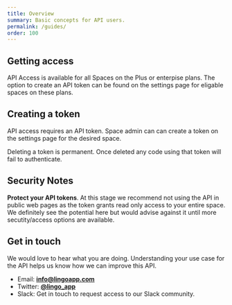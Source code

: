 ```yaml
---
title: Overview
summary: Basic concepts for API users.
permalink: /guides/
order: 100
---
```


## Getting access

API Access is available for all Spaces on the Plus or enterpise plans. The option to create an API token can be found on the settings page for eligable spaces on these plans.

## Creating a token

API access requires an API token. Space admin can can create a token on the settings page for the desired space.

Deleting a token is permanent. Once deleted any code using that token will fail to authenticate.

## Security Notes

**Protect your API tokens**. At this stage we recommend not using the API in public web pages as the token grants read only access to your entire space. We definitely see the potential here but would advise against it until more secutity/access options are available.

## Get in touch

We would love to hear what you are doing. Understanding your use case for the API helps us know how we can improve this API.

* Email: **[info@lingoapp.com](mailto:info@lingoapp.com)**
* Twitter: **[@lingo_app](https://www.twitter.com/lingo_app)**
* Slack: Get in touch to request access to our Slack community.
